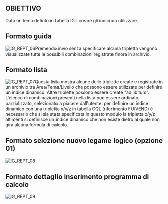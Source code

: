 ## OBIETTIVO
Dato un tema definto in tabella IGT creare gli indici da utilizzare.

## Formato guida
![IG_REPT_06](http://localhost:3000/immagini/MBDOC_OGG-P_IGLE20/IG_REPT_06.png)Premendo invio senza specificare alcuna tripletta vengono visualizzate tutte le possibili combinazioni registrate finora in archivio.

## Formato lista
![IG_REPT_07](http://localhost:3000/immagini/MBDOC_OGG-P_IGLE20/IG_REPT_07.png)Questa lista mostra alcune delle triplette create e registrate in un archivio tra Area/Tema/Livello che possono essere utilizzate per definire un indice dinamico.
Altre triplette possono essere create "ad libitum".
L'elenco di combinazioni presenti nella lista può essere ordinato, parzializzato, selezionato a piacere dall'utente.
per definire un indice dinamico con una tripletta x/y/z in tabella CQL (riferimento FU/VEND) è necessario che si sia stata specificata in questo modulo la tripletta x/y/z altimenti si definisce un indice dinamico che non esiste dietro al quale non gira alcuna formula di calcolo.

## Formato selezione nuovo legame logico (opzione 01)
![IG_REPT_08](http://localhost:3000/immagini/MBDOC_OGG-P_IGLE20/IG_REPT_08.png)
## Formato dettaglio inserimento programma di calcolo
![IG_REPT_09](http://localhost:3000/immagini/MBDOC_OGG-P_IGLE20/IG_REPT_09.png)